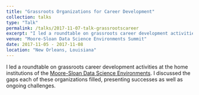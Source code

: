 ```yaml
---
title: "Grassroots Organizations for Career Development"
collection: talks
type: "Talk"
permalink: /talks/2017-11-07-talk-grassrootscareer
excerpt: "I led a roundtable on grassroots career development activities at the home institutions of the [Moore-Sloan Data Science Environments](msdse.org)."
venue: "Moore-Sloan Data Science Environments Summit"
date: 2017-11-05 - 2017-11-08
location: "New Orleans, Louisiana"
---
```


I led a roundtable on grassroots career development activities at the home institutions of the [Moore-Sloan Data Science Environments](msdse.org). I discussed the gaps each of these organizations filled, presenting successes as well as ongoing challenges.

